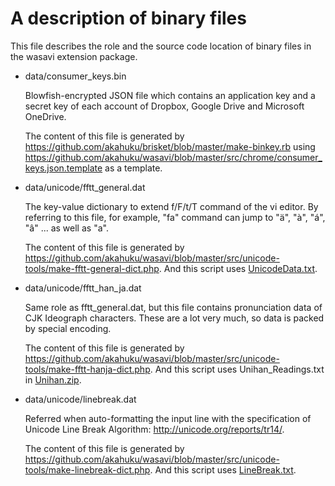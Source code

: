 A description of binary files
=============================

This file describes the role and the source code location of binary files in
the wasavi extension package.

* data/consumer_keys.bin

  Blowfish-encrypted JSON file which contains an application key and a secret
  key of each account of Dropbox, Google Drive and Microsoft OneDrive.

  The content of this file is generated
  by <https://github.com/akahuku/brisket/blob/master/make-binkey.rb>
  using <https://github.com/akahuku/wasavi/blob/master/src/chrome/consumer_keys.json.template> as a template.

* data/unicode/fftt_general.dat

  The key-value dictionary to extend f/F/t/T command of the vi editor.
  By referring to this file, for example, "fa" command can jump to "ä", "à",
  "á", "â" ... as well as "a".

  The content of this file is generated
  by <https://github.com/akahuku/wasavi/blob/master/src/unicode-tools/make-fftt-general-dict.php>.
  And this script uses [UnicodeData.txt](http://www.unicode.org/Public/UCD/latest/ucd/UnicodeData.txt).

* data/unicode/fftt_han_ja.dat

  Same role as fftt_general.dat, but this file contains pronunciation data of
  CJK Ideograph characters. These are a lot very much, so data is packed by
  special encoding.

  The content of this file is generated
  by <https://github.com/akahuku/wasavi/blob/master/src/unicode-tools/make-fftt-hanja-dict.php>.
  And this script uses Unihan_Readings.txt in [Unihan.zip](http://www.unicode.org/Public/UCD/latest/ucd/Unihan.zip).

* data/unicode/linebreak.dat

  Referred when auto-formatting the input line with the specification of
  Unicode Line Break Algorithm: <http://unicode.org/reports/tr14/>.

  The content of this file is generated
  by <https://github.com/akahuku/wasavi/blob/master/src/unicode-tools/make-linebreak-dict.php>.
  And this script uses [LineBreak.txt](http://www.unicode.org/Public/UCD/latest/ucd/LineBreak.txt).
